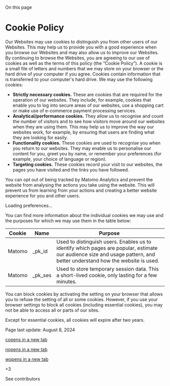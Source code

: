 On this page

Cookie Policy
=============

Our Websites may use cookies to distinguish you from other users of our Websites. This may help us to provide you with a good experience when you browse our Websites and may also allow us to improve our Websites. By continuing to browse the Websites, you are agreeing to our use of cookies as well as the terms of this policy (the “Cookie Policy”). A cookie is a small file of letters and numbers that we may store on your browser or the hard drive of your computer if you agree. Cookies contain information that is transferred to your computer's hard drive. We may use the following cookies:

* **Strictly necessary cookies.** These are cookies that are required for the operation of our websites. They include, for example, cookies that enable you to log into secure areas of our websites, use a shopping cart or make use of e-commerce payment processing services.
* **Analytical/performance cookies.** They allow us to recognise and count the number of visitors and to see how visitors move around our websites when they are using them. This may help us to improve the way our websites work, for example, by ensuring that users are finding what they are looking for easily.
* **Functionality cookies.** These cookies are used to recognise you when you return to our websites. They may enable us to personalise our content for you, greet you by name, or remember your preferences (for example, your choice of language or region).
* **Targeting cookies.** These cookies record your visit to our websites, the pages you have visited and the links you have followed.

You can opt out of being tracked by Matomo Analytics and prevent the website from analysing the actions you take using the website. This will prevent us from learning from your actions and creating a better website experience for you and other users.

Loading preferences...

You can find more information about the individual cookies we may use and the purposes for which we may use them in the table below:

| Cookie | Name | Purpose |
| --- | --- | --- |
| Matomo | \_pk\_id | Used to distinguish users. Enables us to identify which pages are popular, estimate our audience size and usage pattern, and better understand how the website is used. |
| Matomo | \_pk\_ses | Used to store temporary session data. This a short-lived cookie, only lasting for a few minutes. |

You can block cookies by activating the setting on your browser that allows you to refuse the setting of all or some cookies. However, if you use your browser settings to block all cookies (including essential cookies), you may not be able to access all or parts of our sites.

Except for essential cookies, all cookies will expire after two years.

Page last update: August 8, 2024

[copens in a new tab](https://github.com/cratiu222)

[nopens in a new tab](https://github.com/nhsz)

[wopens in a new tab](https://github.com/wackerow)

+3

See contributors